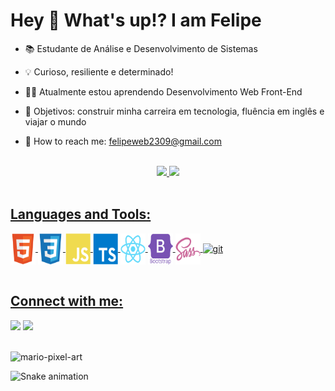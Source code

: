 <h1> Hey 👋 What's up!? I am Felipe </h1>

- 📚 Estudante de Análise e Desenvolvimento de Sistemas 

- 💡 Curioso, resiliente e determinado!

- 👨‍💻 Atualmente estou aprendendo Desenvolvimento Web Front-End

- 🎯 Objetivos: construir minha carreira em tecnologia, fluência em inglês e viajar o mundo

- 📧 How to reach me: felipeweb2309@gmail.com

<br>

<div align="center">
  <a href="https://github.com/felipe-rodsilva">
  <img height="180em" src="https://github-readme-stats.vercel.app/api?username=felipe-rodsilva&show_icons=true&theme=github_dark&include_all_commits=true&count_private=true"/>
  <img height="180em" src="https://github-readme-stats.vercel.app/api/top-langs/?username=felipe-rodsilva&layout=compact&langs_count=7&theme=github_dark"/>
</div>

<br>

## Languages and Tools:
<div style="display: inline_block">
 <a href="https://github.com/felipe-rodsilva">
   <img align="center" src="https://raw.githubusercontent.com/devicons/devicon/master/icons/html5/html5-original.svg" alt="html5" width="40" height="50" /> 
   <img align="center" src="https://raw.githubusercontent.com/devicons/devicon/master/icons/css3/css3-original.svg" alt="css3" width="40" height="50"/> 
   <img align="center" src="https://raw.githubusercontent.com/devicons/devicon/master/icons/javascript/javascript-plain.svg" alt="javascript" width="40" height="50"/> 
   <img align="center" src="https://raw.githubusercontent.com/devicons/devicon/master/icons/typescript/typescript-plain.svg" alt="typescript" width="40" height="50"/> 
   <img align="center" src="https://raw.githubusercontent.com/devicons/devicon/master/icons/react/react-original.svg" alt="react" width="40" height="50"/> 
   <img align="center" src="https://raw.githubusercontent.com/devicons/devicon/master/icons/bootstrap/bootstrap-plain-wordmark.svg" alt="bootstrap" width="40" height="50"/>
   <img align="center" src="https://raw.githubusercontent.com/devicons/devicon/master/icons/sass/sass-original.svg" alt="sass" width="40" height="50"/>
   <img align="center" src="https://www.vectorlogo.zone/logos/git-scm/git-scm-icon.svg" alt="git" width="40" height="50"/> 
</div>

<br>


## Connect with me:
<p align="left">
  <a href="https://www.linkedin.com/in/felipe-rodsilva" target="_blank"><img src="https://img.shields.io/badge/-LinkedIn-%230077B5?style=for-the-badge&logo=linkedin&logoColor=white" target="_blank"></a> 
  <a href = "mailto:felipeweb2309@gmail.com"><img src="https://img.shields.io/badge/Gmail-D14836?style=for-the-badge&logo=gmail&logoColor=white" target="_blank"></a>
  
<br>
<br>

 ![mario-pixel-art](https://user-images.githubusercontent.com/105990622/180962944-4eab68d8-783d-4314-8cd8-f9e8ad95ff11.gif)
  
 ![Snake animation](https://github.com/felipe-rodsilva/felipe-rodsilva/blob/output/github-contribution-grid-snake.svg)
</p>
